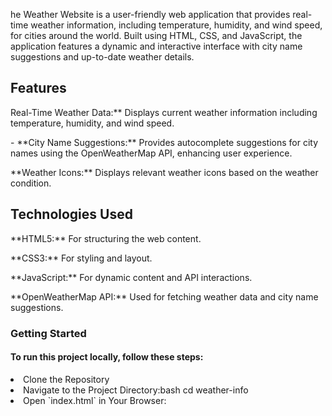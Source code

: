 <p>he Weather Website is a user-friendly web application that provides real-time weather information, including temperature, humidity, and wind speed, for cities around the world. Built using HTML, CSS, and JavaScript, the application features a dynamic and interactive interface with city name suggestions and up-to-date weather details.</p>
<h2>Features</h2>
<p>Real-Time Weather Data:** Displays current weather information including temperature, humidity, and wind speed.</p>
<p>- **City Name Suggestions:** Provides autocomplete suggestions for city names using the OpenWeatherMap API, enhancing user experience.</p>
<p> **Weather Icons:** Displays relevant weather icons based on the weather condition.</p>

<h2>Technologies Used</h2>
 <p>**HTML5:** For structuring the web content.</p>
<p> **CSS3:** For styling and layout.<p/>
<p>**JavaScript:** For dynamic content and API interactions.</p>
<p> **OpenWeatherMap API:** Used for fetching weather data and city name suggestions.</p>
<h3>Getting Started</h3>
<h4>To run this project locally, follow these steps:</h4>
<li>Clone the Repository</li>
<li>Navigate to the Project Directory:bash cd weather-info</li>
<li>Open `index.html` in Your Browser: </li>
